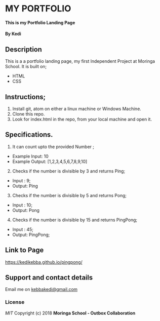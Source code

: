 # MY PORTFOLIO

#### This is my Portfolio Landing Page
#### By **Kedi**

## Description
This is a a portfolio landing page, my first Independent Project at Moringa School. It is built on;
* HTML
* CSS

## Instructions;
1. Install git, atom on either a linux machine or Windows Machine.
2. Clone this repo.
3. Look for index.html in the repo, from your local machine and open it.

## Specifications.
1. It can count upto the provided Number ;
* Example Input: 10
* Example Output: [1,2,3,4,5,6,7,8,9,10]

2. Checks if the number is divisible by 3 and returns Ping;

* Input : 9;
* Output: Ping

3. Checks if the number is divisible by 5 and returns Pong;

* Input : 10;
* Output: Pong

4. Checks if the number is divisible by 15 and returns PingPong;

* Input : 45;
* Output: PingPong;



## Link to Page
https://kedikebba.github.io/pingpong/

## Support and contact details
Email me on kebbakedi@gmail.com
### License
*MIT*
Copyright (c) 2018 **Moringa School - Outbox Collaboration**
